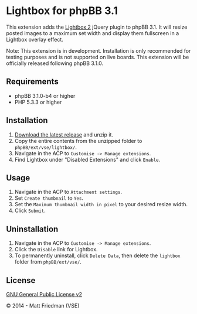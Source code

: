 # Lightbox for phpBB 3.1

This extension adds the [Lightbox 2](http://lokeshdhakar.com/projects/lightbox2/) jQuery plugin to phpBB 3.1. It will resize posted images to a maximum set width and display them fullscreen in a Lightbox overlay effect.

Note: This extension is in development. Installation is only recommended for testing purposes and is not supported on live boards. This extension will be officially released following phpBB 3.1.0.

## Requirements
* phpBB 3.1.0-b4 or higher
* PHP 5.3.3 or higher

## Installation
1. [Download the latest release](https://github.com/VSEphpbb/lightbox/releases) and unzip it.
2. Copy the entire contents from the unzipped folder to `phpBB/ext/vse/lightbox/`.
3. Navigate in the ACP to `Customise -> Manage extensions`.
4. Find Lightbox under "Disabled Extensions" and click `Enable`.

## Usage
1. Navigate in the ACP to `Attachment settings`.
2. Set `Create thumbnail` to `Yes`.
3. Set the `Maximum thumbnail width in pixel` to your desired resize width.
4. Click `Submit`.

## Uninstallation
1. Navigate in the ACP to `Customise -> Manage extensions`.
2. Click the `Disable` link for Lightbox.
3. To permanently uninstall, click `Delete Data`, then delete the `lightbox` folder from `phpBB/ext/vse/`.

## License
[GNU General Public License v2](http://opensource.org/licenses/GPL-2.0)

© 2014 - Matt Friedman (VSE)
